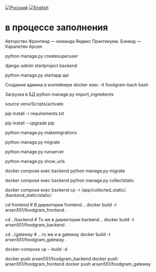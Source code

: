 [![Русский](https://img.shields.io/badge/Language-Русский-blue)](README.md)
[![English](https://img.shields.io/badge/Language-English-blue)](README_EN.md)

# в процессе заполнения














Авторство
Фронтенд — команда Яндекс Практикума.
Бэкенд — Карапетян Арсен









python manage.py createsuperuser

django-admin startproject backend  

python manage.py startapp api



Cоздание админа в контейнере 
docker exec -it foodgram-back bash


Загрузка в БД
python manage.py import_ingredients


source venv/Scripts/activate


pip install -r requirements.txt

pip install --upgrade pip

python manage.py makemigrations

python manage.py migrate

python manage.py runserver


python manage.py show_urls


docker compose exec backend python manage.py migrate

docker compose exec backend python manage.py collectstatic

docker compose exec backend cp -r /app/collected_static/. /backend_static/static/


cd frontend  # В директории frontend...
docker build -t arsen551/foodgram_frontend . 

cd ../backend  # То же в директории backend...
docker build -t arsen551/foodgram_backend .

cd ../gateway  # ...то же и в gateway
docker build -t arsen551/foodgram_gateway . 

docker-compose up --build -d

docker push arsen551/foodgram_backend
docker push arsen551/foodgram_frontend
docker push arsen551/foodgram_gateway

